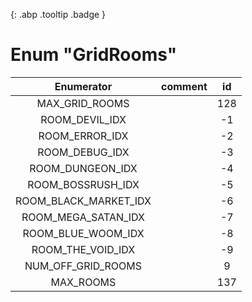[ ](#){: .abp .tooltip .badge }
# Enum "GridRooms"
|Enumerator|comment|id|
|:--:|:--:|:--:|
| MAX_GRID_ROOMS |  | 128 |
| ROOM_DEVIL_IDX |  | -1 |
| ROOM_ERROR_IDX |  | -2 |
| ROOM_DEBUG_IDX |  | -3 |
| ROOM_DUNGEON_IDX |  | -4 |
| ROOM_BOSSRUSH_IDX |  | -5 |
| ROOM_BLACK_MARKET_IDX |  | -6 |
| ROOM_MEGA_SATAN_IDX |  | -7 |
| ROOM_BLUE_WOOM_IDX |  | -8 |
| ROOM_THE_VOID_IDX |  | -9 |
| NUM_OFF_GRID_ROOMS |  | 9 |
| MAX_ROOMS |  | 137 |